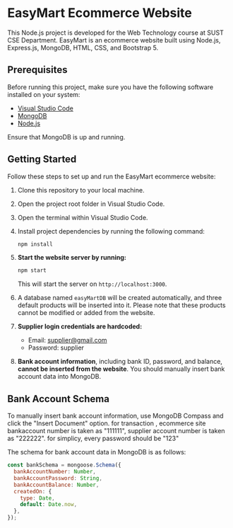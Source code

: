 # EasyMart Ecommerce Website

This Node.js project is developed for the Web Technology course at SUST CSE Department. EasyMart is an ecommerce website built using Node.js, Express.js, MongoDB, HTML, CSS, and Bootstrap 5.

## Prerequisites

Before running this project, make sure you have the following software installed on your system:

- [Visual Studio Code](https://code.visualstudio.com/)
- [MongoDB](https://www.mongodb.com/)
- [Node.js](https://nodejs.org/)

Ensure that MongoDB is up and running.

## Getting Started

Follow these steps to set up and run the EasyMart ecommerce website:

1. Clone this repository to your local machine.

2. Open the project root folder in Visual Studio Code.

3. Open the terminal within Visual Studio Code.

4. Install project dependencies by running the following command:

   ```bash
   npm install


1. **Start the website server by running:**

    ```bash
    npm start
    ```

    This will start the server on `http://localhost:3000`.

2. A database named `easyMartDB` will be created automatically, and three default products will be inserted into it. Please note that these products cannot be modified or added from the website.

3. **Supplier login credentials are hardcoded:**
   - Email: supplier@gmail.com
   - Password: supplier

4. **Bank account information**, including bank ID, password, and balance, **cannot be inserted from the website**. You should manually insert bank account data into MongoDB.

## Bank Account Schema
To manually insert bank account information, use MongoDB Compass and click the "Insert Document" option.
for transaction , ecommerce site bankaccount number is taken as "111111", supplier account number is taken as "222222". for simplicy, every password should be "123"

The schema for bank account data in MongoDB is as follows:

```javascript
const bankSchema = mongoose.Schema({
  bankAccountNumber: Number,
  bankAccountPassword: String,
  bankAccountBalance: Number,
  createdOn: {
    type: Date,
    default: Date.now,
  },
});

